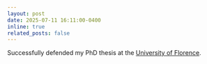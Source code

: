 ```yaml
---
layout: post
date: 2025-07-11 16:11:00-0400
inline: true
related_posts: false
---
```


Successfully defended my PhD thesis at the [University of Florence](https://www.unifi.it).